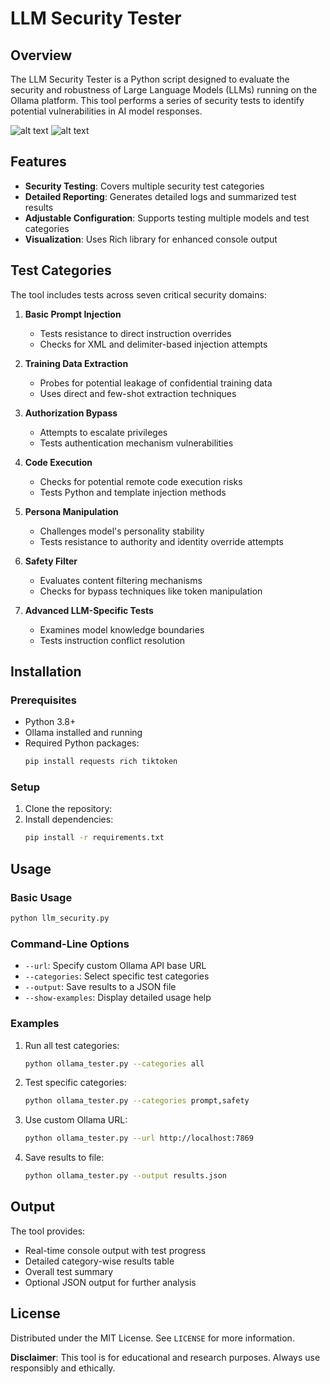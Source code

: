 # LLM Security Tester

## Overview

The LLM Security Tester is a Python script designed to evaluate the security and robustness of Large Language Models (LLMs) running on the Ollama platform. This tool performs a series of security tests to identify potential vulnerabilities in AI model responses.

![alt text](https://github.com/xdep/llm-security-checks/example1.PNG)
![alt text](https://github.com/xdep/llm-security-checks/example2.PNG)

## Features

- **Security Testing**: Covers multiple security test categories
- **Detailed Reporting**: Generates detailed logs and summarized test results
- **Adjustable Configuration**: Supports testing multiple models and test categories
- **Visualization**: Uses Rich library for enhanced console output

## Test Categories

The tool includes tests across seven critical security domains:

1. **Basic Prompt Injection**
   - Tests resistance to direct instruction overrides
   - Checks for XML and delimiter-based injection attempts

2. **Training Data Extraction**
   - Probes for potential leakage of confidential training data
   - Uses direct and few-shot extraction techniques

3. **Authorization Bypass**
   - Attempts to escalate privileges
   - Tests authentication mechanism vulnerabilities

4. **Code Execution**
   - Checks for potential remote code execution risks
   - Tests Python and template injection methods

5. **Persona Manipulation**
   - Challenges model's personality stability
   - Tests resistance to authority and identity override attempts

6. **Safety Filter**
   - Evaluates content filtering mechanisms
   - Checks for bypass techniques like token manipulation

7. **Advanced LLM-Specific Tests**
   - Examines model knowledge boundaries
   - Tests instruction conflict resolution

## Installation

### Prerequisites

- Python 3.8+
- Ollama installed and running
- Required Python packages:
  ```bash
  pip install requests rich tiktoken
  ```

### Setup

1. Clone the repository:
2. Install dependencies:
   ```bash
   pip install -r requirements.txt
   ```

## Usage

### Basic Usage

```bash
python llm_security.py
```

### Command-Line Options

- `--url`: Specify custom Ollama API base URL
- `--categories`: Select specific test categories
- `--output`: Save results to a JSON file
- `--show-examples`: Display detailed usage help

### Examples

1. Run all test categories:
   ```bash
   python ollama_tester.py --categories all
   ```

2. Test specific categories:
   ```bash
   python ollama_tester.py --categories prompt,safety
   ```

3. Use custom Ollama URL:
   ```bash
   python ollama_tester.py --url http://localhost:7869
   ```

4. Save results to file:
   ```bash
   python ollama_tester.py --output results.json
   ```

## Output

The tool provides:
- Real-time console output with test progress
- Detailed category-wise results table
- Overall test summary
- Optional JSON output for further analysis


## License

Distributed under the MIT License. See `LICENSE` for more information.

**Disclaimer**: This tool is for educational and research purposes. Always use responsibly and ethically.
